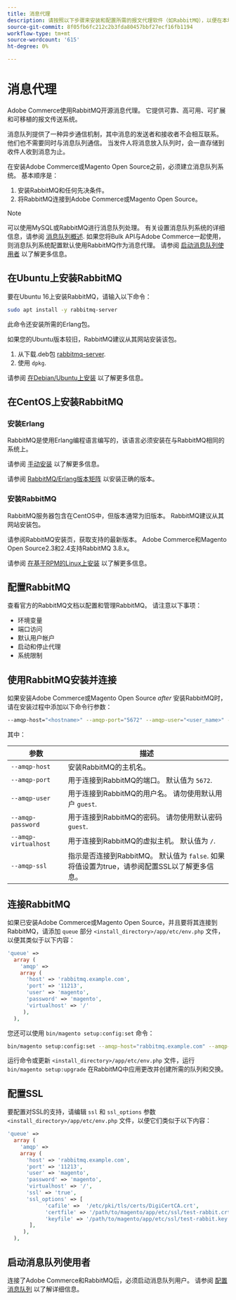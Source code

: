 ```yaml
---
title: 消息代理
description: 请按照以下步骤来安装和配置所需的报文代理软件（如RabbitMQ），以便在本地安装Adobe Commerce和Magento Open Source。
source-git-commit: 8f05fb6fc212c2b3fda80457bbf27ecf16fb1194
workflow-type: tm+mt
source-wordcount: '615'
ht-degree: 0%

---
```



# 消息代理

Adobe Commerce使用RabbitMQ开源消息代理。 它提供可靠、高可用、可扩展和可移植的报文传送系统。

消息队列提供了一种异步通信机制，其中消息的发送者和接收者不会相互联系。 他们也不需要同时与消息队列通信。 当发件人将消息放入队列时，会一直存储到收件人收到消息为止。

在安装Adobe Commerce或Magento Open Source之前，必须建立消息队列系统。 基本顺序是：

1. 安装RabbitMQ和任何先决条件。
1. 将RabbitMQ连接到Adobe Commerce或Magento Open Source。

>[!NOTE]
>
>可以使用MySQL或RabbitMQ进行消息队列处理。 有关设置消息队列系统的详细信息，请参阅 [消息队列概述](https://developer.adobe.com/commerce/php/development/components/message-queues/). 如果您将Bulk API与Adobe Commerce一起使用，则消息队列系统配置默认使用RabbitMQ作为消息代理。 请参阅 [启动消息队列使用者](../../configuration/cli/start-message-queues.md) 以了解更多信息。

## 在Ubuntu上安装RabbitMQ

要在Ubuntu 16上安装RabbitMQ，请输入以下命令：

```bash
sudo apt install -y rabbitmq-server
```

此命令还安装所需的Erlang包。

如果您的Ubuntu版本较旧，RabbitMQ建议从其网站安装该包。

1. 从下载.deb包 [rabbitmq-server](https://www.rabbitmq.com/download.html).
1. 使用 `dpkg`.

请参阅 [在Debian/Ubuntu上安装](https://www.rabbitmq.com/install-debian.html) 以了解更多信息。

## 在CentOS上安装RabbitMQ

### 安装Erlang

RabbitMQ是使用Erlang编程语言编写的，该语言必须安装在与RabbitMQ相同的系统上。

请参阅 [手动安装](https://www.erlang-solutions.com/downloads/) 以了解更多信息。

请参阅 [RabbitMQ/Erlang版本矩阵](https://www.rabbitmq.com/which-erlang.html) 以安装正确的版本。

### 安装RabbitMQ

RabbitMQ服务器包含在CentOS中，但版本通常为旧版本。 RabbitMQ建议从其网站安装包。

请参阅RabbitMQ安装页，获取支持的最新版本。 Adobe Commerce和Magento Open Source2.3和2.4支持RabbitMQ 3.8.x。

请参阅 [在基于RPM的Linux上安装](https://www.rabbitmq.com/install-rpm.html) 以了解更多信息。

## 配置RabbitMQ

查看官方的RabbitMQ文档以配置和管理RabbitMQ。 请注意以下事项：

* 环境变量
* 端口访问
* 默认用户帐户
* 启动和停止代理
* 系统限制

## 使用RabbitMQ安装并连接

如果安装Adobe Commerce或Magento Open Source _after_ 安装RabbitMQ时，请在安装过程中添加以下命令行参数：

```bash
--amqp-host="<hostname>" --amqp-port="5672" --amqp-user="<user_name>" --amqp-password="<password>" --amqp-virtualhost="/"
```

其中：

| 参数 | 描述 |
|--- |--- |
| `--amqp-host` | 安装RabbitMQ的主机名。 |
| `--amqp-port` | 用于连接到RabbitMQ的端口。 默认值为 `5672`. |
| `--amqp-user` | 用于连接到RabbitMQ的用户名。 请勿使用默认用户 `guest`. |
| `--amqp-password` | 用于连接到RabbitMQ的密码。 请勿使用默认密码 `guest`. |
| `--amqp-virtualhost` | 用于连接到RabbitMQ的虚拟主机。 默认值为 `/`. |
| `--amqp-ssl` | 指示是否连接到RabbitMQ。 默认值为 `false`. 如果将值设置为true，请参阅配置SSL以了解更多信息。 |

## 连接RabbitMQ

如果已安装Adobe Commerce或Magento Open Source，并且要将其连接到RabbitMQ，请添加 `queue` 部分 `<install_directory>/app/etc/env.php` 文件，以便其类似于以下内容：

```php
'queue' =>
  array (
    'amqp' =>
    array (
      'host' => 'rabbitmq.example.com',
      'port' => '11213',
      'user' => 'magento',
      'password' => 'magento',
      'virtualhost' => '/'
     ),
  ),
```

您还可以使用 `bin/magento setup:config:set` 命令：

```bash
bin/magento setup:config:set --amqp-host="rabbitmq.example.com" --amqp-port="11213" --amqp-user="magento" --amqp-password="magento" --amqp-virtualhost="/"
```

运行命令或更新 `<install_directory>/app/etc/env.php` 文件，运行 `bin/magento setup:upgrade` 在RabbitMQ中应用更改并创建所需的队列和交换。

## 配置SSL

要配置对SSL的支持，请编辑 `ssl` 和 `ssl_options` 参数 `<install_directory>/app/etc/env.php` 文件，以便它们类似于以下内容：

```php
'queue' =>
  array (
    'amqp' =>
    array (
      'host' => 'rabbitmq.example.com',
      'port' => '11213',
      'user' => 'magento',
      'password' => 'magento',
      'virtualhost' => '/',
      'ssl' => 'true',
      'ssl_options' => [
            'cafile' =>  '/etc/pki/tls/certs/DigiCertCA.crt',
            'certfile' => '/path/to/magento/app/etc/ssl/test-rabbit.crt',
            'keyfile' => '/path/to/magento/app/etc/ssl/test-rabbit.key'
       ],
     ),
  ),
```

## 启动消息队列使用者

连接了Adobe Commerce和RabbitMQ后，必须启动消息队列用户。 请参阅 [配置消息队列](../../configuration/cli/start-message-queues.md) 以了解详细信息。
